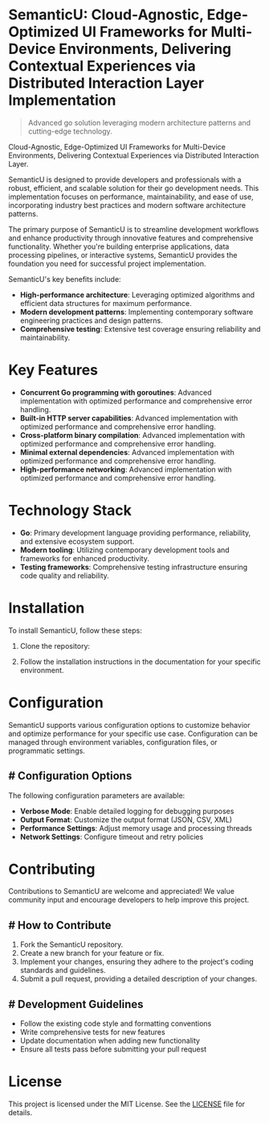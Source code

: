 <!-- fallback_SemanticU_20251026194703_96172 -->

# SemanticU: Cloud-Agnostic, Edge-Optimized UI Frameworks for Multi-Device Environments, Delivering Contextual Experiences via Distributed Interaction Layer Implementation
> Advanced go solution leveraging modern architecture patterns and cutting-edge technology.

Cloud-Agnostic, Edge-Optimized UI Frameworks for Multi-Device Environments, Delivering Contextual Experiences via Distributed Interaction Layer.

SemanticU is designed to provide developers and professionals with a robust, efficient, and scalable solution for their go development needs. This implementation focuses on performance, maintainability, and ease of use, incorporating industry best practices and modern software architecture patterns.

The primary purpose of SemanticU is to streamline development workflows and enhance productivity through innovative features and comprehensive functionality. Whether you're building enterprise applications, data processing pipelines, or interactive systems, SemanticU provides the foundation you need for successful project implementation.

SemanticU's key benefits include:

* **High-performance architecture**: Leveraging optimized algorithms and efficient data structures for maximum performance.
* **Modern development patterns**: Implementing contemporary software engineering practices and design patterns.
* **Comprehensive testing**: Extensive test coverage ensuring reliability and maintainability.

# Key Features

* **Concurrent Go programming with goroutines**: Advanced implementation with optimized performance and comprehensive error handling.
* **Built-in HTTP server capabilities**: Advanced implementation with optimized performance and comprehensive error handling.
* **Cross-platform binary compilation**: Advanced implementation with optimized performance and comprehensive error handling.
* **Minimal external dependencies**: Advanced implementation with optimized performance and comprehensive error handling.
* **High-performance networking**: Advanced implementation with optimized performance and comprehensive error handling.

# Technology Stack

* **Go**: Primary development language providing performance, reliability, and extensive ecosystem support.
* **Modern tooling**: Utilizing contemporary development tools and frameworks for enhanced productivity.
* **Testing frameworks**: Comprehensive testing infrastructure ensuring code quality and reliability.

# Installation

To install SemanticU, follow these steps:

1. Clone the repository:


2. Follow the installation instructions in the documentation for your specific environment.

# Configuration

SemanticU supports various configuration options to customize behavior and optimize performance for your specific use case. Configuration can be managed through environment variables, configuration files, or programmatic settings.

## # Configuration Options

The following configuration parameters are available:

* **Verbose Mode**: Enable detailed logging for debugging purposes
* **Output Format**: Customize the output format (JSON, CSV, XML)
* **Performance Settings**: Adjust memory usage and processing threads
* **Network Settings**: Configure timeout and retry policies

# Contributing

Contributions to SemanticU are welcome and appreciated! We value community input and encourage developers to help improve this project.

## # How to Contribute

1. Fork the SemanticU repository.
2. Create a new branch for your feature or fix.
3. Implement your changes, ensuring they adhere to the project's coding standards and guidelines.
4. Submit a pull request, providing a detailed description of your changes.

## # Development Guidelines

* Follow the existing code style and formatting conventions
* Write comprehensive tests for new features
* Update documentation when adding new functionality
* Ensure all tests pass before submitting your pull request

# License

This project is licensed under the MIT License. See the [LICENSE](https://github.com/demaagro/SemanticU/blob/main/LICENSE) file for details.
